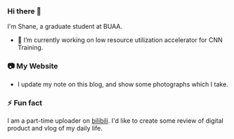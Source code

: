 ### Hi there 👋

I'm Shane, a graduate student at BUAA.
- 🔭 I’m currently working on low resource utilization accelerator for CNN Training.

### 📷 My Website
- I update my note on this blog, and show some photographs which I take.

### ⚡ Fun fact
I am a part-time uploader on [bilibili](https://space.bilibili.com/3882240). I'd like to create some review of digital product and vlog of my daily life.

<!--
**Ryushane/Ryushane** is a ✨ _special_ ✨ repository because its `README.md` (this file) appears on your GitHub profile.

Here are some ideas to get you started:

- 🔭 I’m currently working on ...
- 🌱 I’m currently learning ...
- 👯 I’m looking to collaborate on ...
- 🤔 I’m looking for help with ...
- 💬 Ask me about ...
- 📫 How to reach me: ...
- 😄 Pronouns: ...
- ⚡ Fun fact: ...
-->
